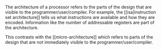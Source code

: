 The architecture of a processor refers to the parts of the design that are visible to the programmer/user/compiler. For example, the [[isa|instruction set architecture]] tells us what instructions are available and how they are encoded. Information like the number of addressable registers are part of the architecture.

This contrasts with the [[micro-architecture]] which refers to parts of the design that are not immediately visible to the programmer/user/compiler.